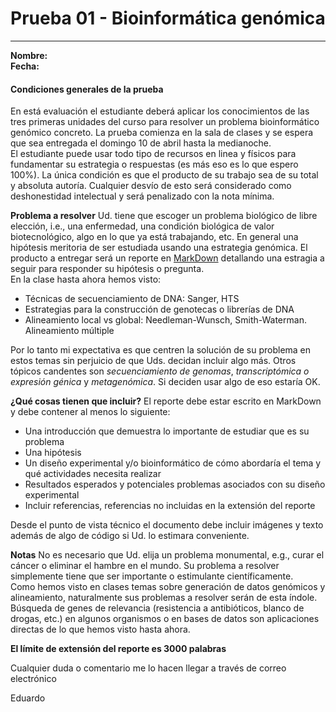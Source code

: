 # Prueba 01 - Bioinformática genómica
___

**Nombre:**  
**Fecha:**
&nbsp;

####  Condiciones generales de la prueba  
En está evaluación el estudiante deberá aplicar los conocimientos de las tres primeras unidades del curso para resolver un problema bioinformático genómico concreto. La prueba comienza en la sala de clases y se espera que sea entregada el domingo 10 de abril hasta la medianoche.  
El estudiante puede usar todo tipo de recursos en linea y físicos para fundamentar su estrategia o respuestas (es más eso es lo que espero 100%). La única condición es que el producto de su trabajo sea de su total y absoluta autoría. Cualquier desvío de esto será considerado como deshonestidad intelectual y será penalizado con la nota mínima. 

**Problema a resolver** Ud. tiene que escoger un problema biológico de libre elección, i.e., una enfermedad, una condición biológica de valor biotecnológico,  algo en lo que ya está trabajando, etc. En general una hipótesis meritoria de ser estudiada usando una estrategia genómica. El producto a entregar será un reporte en [MarkDown](https://github.com/adam-p/markdown-here/wiki/Markdown-Cheatsheet) detallando una estragia a seguir para responder su hipótesis o pregunta.  
En la clase hasta ahora hemos visto:  

-   Técnicas de secuenciamiento de DNA: Sanger, HTS  
-   Estrategias para la construcción de genotecas o librerías de DNA  
-   Alineamiento local vs global: Needleman-Wunsch, Smith-Waterman. Alineamiento múltiple  

Por lo tanto mi expectativa es que centren la solución de su problema en estos temas sin perjuicio de que Uds. decidan incluir algo más. Otros tópicos candentes son *secuenciamiento de genomas*, *transcriptómica o expresión génica* y *metagenómica*. Si deciden usar algo de eso estaría OK.  

**¿Qué cosas tienen que incluir?** El reporte debe estar escrito en MarkDown y debe contener al menos lo siguiente:

- Una introducción que demuestra lo importante de estudiar que es su problema  
- Una hipótesis  
- Un diseño experimental y/o bioinformático de cómo abordaría el tema y qué actividades necesita realizar  
- Resultados esperados y potenciales problemas asociados con su diseño experimental  
- Incluir referencias, referencias no incluidas en la extensión del reporte    

Desde el punto de vista técnico el documento debe incluir imágenes y texto además de algo de código si Ud. lo estimara conveniente.

**Notas** No es necesario que Ud. elija un problema monumental, e.g., curar el cáncer o eliminar el hambre en el mundo. Su problema a resolver simplemente tiene que ser importante o estimulante científicamente.  
Como hemos visto en clases temas sobre generación de datos genómicos y alineamiento, naturalmente sus problemas a resolver serán de esta índole. Búsqueda de genes de relevancia (resistencia a antibióticos, blanco de drogas, etc.) en algunos organismos o en bases de datos son aplicaciones directas de lo que hemos visto hasta ahora.

**El límite de extensión del reporte es 3000 palabras**

Cualquier duda o comentario me lo hacen llegar a través de correo electrónico

Eduardo
<br><br>
<br><br>
